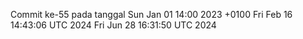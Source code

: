 Commit ke-55 pada tanggal Sun Jan 01 14:00 2023 +0100
Fri Feb 16 14:43:06 UTC 2024
Fri Jun 28 16:31:50 UTC 2024
